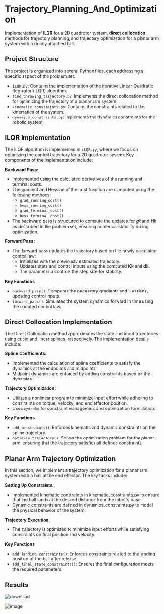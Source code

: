 # Trajectory_Planning_And_Optimization
Implementation of **iLQR** for a 2D quadrotor system, **direct collocation** methods for trajectory planning, and trajectory optimization for a planar arm system with a rigidly attached ball.

## Project Structure

The project is organized into several Python files, each addressing a specific aspect of the problem set:

- `iLQR.py`: Contains the implementation of the iterative Linear Quadratic Regulator (iLQR) algorithm.
- `find_throwing_trajectory.py`: Implements the direct collocation method for optimizing the trajectory of a planar arm system.
- `kinematic_constraints.py`: Contains the constraints related to the kinematics of the system.
- `dynamics_constraints.py`: Implements the dynamics constraints for the robotic system.

## ILQR Implementation

The iLQR algorithm is implemented in `iLQR.py`, where we focus on optimizing the control trajectory for a 2D quadrotor system. Key components of the implementation include:

**Backward Pass:**

- Implemented using the calculated derivatives of the running and terminal costs.
- The gradient and Hessian of the cost function are computed using the following methods:
    - `grad_running_cost()`
    - `hess_running_cost()`
    - `grad_terminal_cost()`
    - `hess_terminal_cost()`
- The backward pass is structured to compute the updates for **𝑔**𝑘 and **H**k as described in the problem set, ensuring numerical stability during optimization.

**Forward Pass:**
- The forward pass updates the trajectory based on the newly calculated control law:
    - Initializes with the previously estimated trajectory.
    - Updates state and control inputs using the computed **K**k and **d**k.
    - The parameter 𝛼 controls the step size for stability.

**Key Functions**

- `backward_pass()`: Computes the necessary gradients and Hessians, updating control inputs.
- `forward_pass()`: Simulates the system dynamics forward in time using the updated control law.

## Direct Collocation Implementation

The Direct Collocation method approximates the state and input trajectories using cubic and linear splines, respectively. The implementation details include:

**Spline Coefficients:**

- Implemented the calculation of spline coefficients to satisfy the dynamics at the endpoints and midpoints.
- Midpoint dynamics are enforced by adding constraints based on the dynamics.
  
**Trajectory Optimization:**

- Utilizes a nonlinear program to minimize input effort while adhering to constraints on torque, velocity, and end effector position.
- Uses `pydrake` for constraint management and optimization formulation.
  
**Key Functions**

- `add_constraints()`: Enforces kinematic and dynamic constraints on the spline trajectory.
- `optimize_trajectory()`: Solves the optimization problem for the planar arm, ensuring that the trajectory satisfies all defined constraints.

## Planar Arm Trajectory Optimization

In this section, we implement a trajectory optimization for a planar arm system with a ball at the end effector. The key tasks include:

**Setting Up Constraints:**

- Implemented kinematic constraints in kinematic_constraints.py to ensure that the ball lands at the desired distance from the robot's base.
- Dynamic constraints are defined in dynamics_constraints.py to model the physical behavior of the system.
  
**Trajectory Execution:**

- The trajectory is optimized to minimize input efforts while satisfying constraints on final position and velocity.
  
**Key Functions**

- `add_landing_constraints()`: Enforces constraints related to the landing position of the ball after release.
- `add_final_state_constraints()`: Ensures the final configuration meets the required parameters.


## Results
![download](https://github.com/user-attachments/assets/a2b598ea-00a5-4207-a8a8-1a0a32729f33)

![image](https://github.com/user-attachments/assets/4a9e009f-52bd-4986-9c0e-84a7330ecb12)
